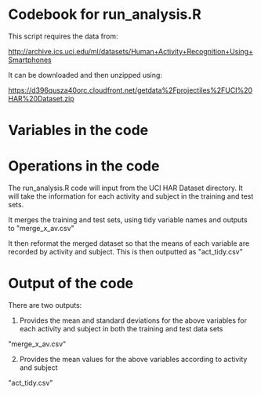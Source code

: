 # Codebook for run_analysis.R

This script requires the data from:

http://archive.ics.uci.edu/ml/datasets/Human+Activity+Recognition+Using+Smartphones

It can be downloaded and then unzipped using:

https://d396qusza40orc.cloudfront.net/getdata%2Fprojectiles%2FUCI%20HAR%20Dataset.zip


# Variables in the code


# Operations in the code

The run_analysis.R code will input from the UCI HAR Dataset directory. It will take the information for each activity and subject in the training and test sets. 

It merges the training and test sets, using tidy variable names and outputs to "merge_x_av.csv"

It then reformat the merged dataset so that the means of each variable are recorded by activity and subject. This is then outputted as "act_tidy.csv"

# Output of the code

There are two outputs:

1. Provides the mean and standard deviations for the above variables for each activity and subject in both the training and test data sets

"merge_x_av.csv"

2. Provides the mean values for the above variables according to activity and subject

"act_tidy.csv"
